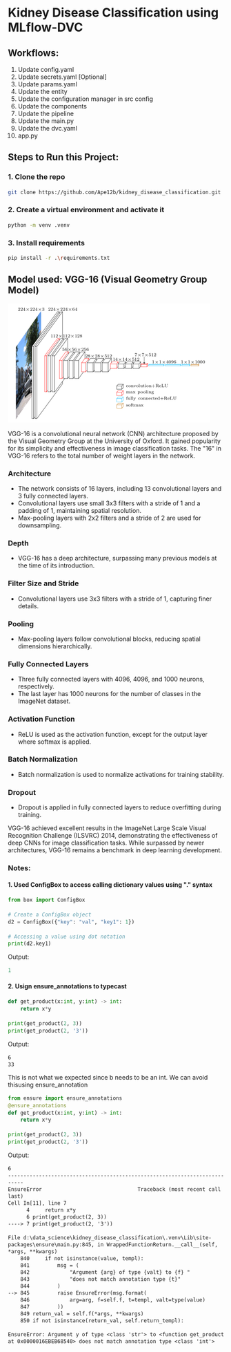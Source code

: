 # Kidney Disease Classification using MLflow-DVC

## Workflows:

1. Update config.yaml
2. Update secrets.yaml [Optional]
3. Update params.yaml
4. Update the entity
5. Update the configuration manager in src config
6. Update the components
7. Update the pipeline 
8. Update the main.py
9. Update the dvc.yaml
10. app.py

## Steps to Run this Project:

### 1. Clone the repo
``` bash
git clone https://github.com/Ape12b/kidney_disease_classification.git
```

### 2. Create a virtual environment and activate it
``` bash
python -m venv .venv
```

### 3. Install requirements
``` bash
pip install -r .\requirements.txt
```
## Model used: VGG-16 (Visual Geometry Group Model)

![VGG-16](research\images\vgg16.png)


VGG-16 is a convolutional neural network (CNN) architecture proposed by the Visual Geometry Group at the University of Oxford. It gained popularity for its simplicity and effectiveness in image classification tasks. The "16" in VGG-16 refers to the total number of weight layers in the network.

### Architecture

- The network consists of 16 layers, including 13 convolutional layers and 3 fully connected layers.
- Convolutional layers use small 3x3 filters with a stride of 1 and a padding of 1, maintaining spatial resolution.
- Max-pooling layers with 2x2 filters and a stride of 2 are used for downsampling.

### Depth

- VGG-16 has a deep architecture, surpassing many previous models at the time of its introduction.

### Filter Size and Stride

- Convolutional layers use 3x3 filters with a stride of 1, capturing finer details.

### Pooling

- Max-pooling layers follow convolutional blocks, reducing spatial dimensions hierarchically.

### Fully Connected Layers

- Three fully connected layers with 4096, 4096, and 1000 neurons, respectively.
- The last layer has 1000 neurons for the number of classes in the ImageNet dataset.

### Activation Function

- ReLU is used as the activation function, except for the output layer where softmax is applied.

### Batch Normalization

- Batch normalization is used to normalize activations for training stability.

### Dropout

- Dropout is applied in fully connected layers to reduce overfitting during training.

VGG-16 achieved excellent results in the ImageNet Large Scale Visual Recognition Challenge (ILSVRC) 2014, demonstrating the effectiveness of deep CNNs for image classification tasks. While surpassed by newer architectures, VGG-16 remains a benchmark in deep learning development.


### Notes:

#### 1. Used ConfigBox to access calling dictionary values using "." syntax
```python
from box import ConfigBox

# Create a ConfigBox object
d2 = ConfigBox({"key": "val", "key1": 1})

# Accessing a value using dot notation
print(d2.key1)
```
Output:
``` python
1
```

#### 2. Usign ensure_annotations to typecast

``` python
def get_product(x:int, y:int) -> int:
    return x*y

print(get_product(2, 3))
print(get_product(2, '3')) 

```
Output:
```
6
33

```
This is not what we expected since b needs to be an int. 
We can avoid thisusing ensure_annotation
``` python
from ensure import ensure_annotations
@ensure_annotations
def get_product(x:int, y:int) -> int:
    return x*y

print(get_product(2, 3))
print(get_product(2, '3')) 
```
Output:
```
6
---------------------------------------------------------------------------
EnsureError                               Traceback (most recent call last)
Cell In[11], line 7
      4     return x*y
      6 print(get_product(2, 3))
----> 7 print(get_product(2, '3')) 

File d:\data_science\kidney_disease_classification\.venv\Lib\site-packages\ensure\main.py:845, in WrappedFunctionReturn.__call__(self, *args, **kwargs)
    840     if not isinstance(value, templ):
    841         msg = (
    842             "Argument {arg} of type {valt} to {f} "
    843             "does not match annotation type {t}"
    844         )
--> 845         raise EnsureError(msg.format(
    846             arg=arg, f=self.f, t=templ, valt=type(value)
    847         ))
    849 return_val = self.f(*args, **kwargs)
    850 if not isinstance(return_val, self.return_templ):

EnsureError: Argument y of type <class 'str'> to <function get_product at 0x0000016EBEB68540> does not match annotation type <class 'int'>
```
